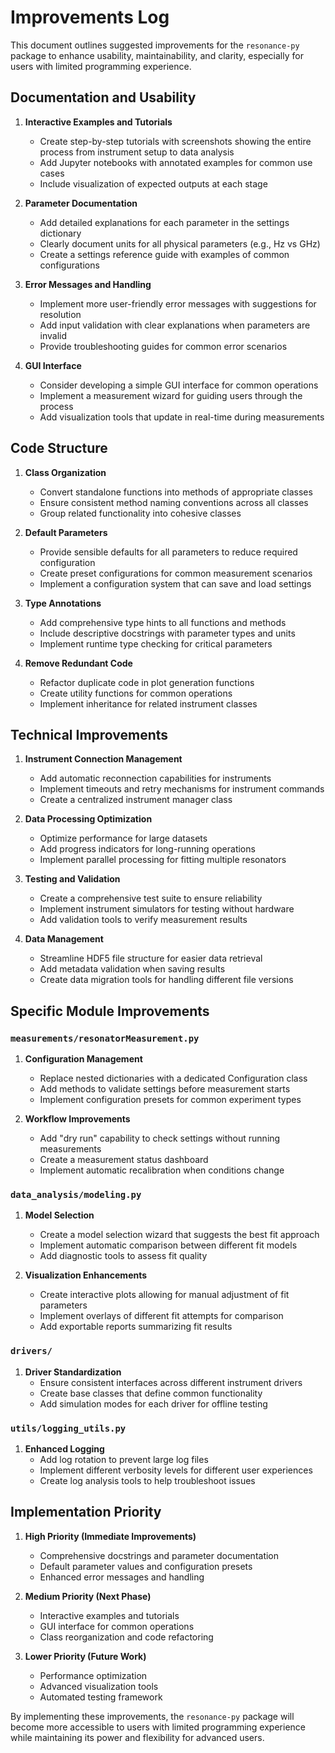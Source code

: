 # Improvements Log

This document outlines suggested improvements for the `resonance-py` package to enhance usability, maintainability, and clarity, especially for users with limited programming experience.

## Documentation and Usability

1. **Interactive Examples and Tutorials**
   - Create step-by-step tutorials with screenshots showing the entire process from instrument setup to data analysis
   - Add Jupyter notebooks with annotated examples for common use cases
   - Include visualization of expected outputs at each stage

2. **Parameter Documentation**
   - Add detailed explanations for each parameter in the settings dictionary
   - Clearly document units for all physical parameters (e.g., Hz vs GHz)
   - Create a settings reference guide with examples of common configurations

3. **Error Messages and Handling**
   - Implement more user-friendly error messages with suggestions for resolution
   - Add input validation with clear explanations when parameters are invalid
   - Provide troubleshooting guides for common error scenarios

4. **GUI Interface**
   - Consider developing a simple GUI interface for common operations
   - Implement a measurement wizard for guiding users through the process
   - Add visualization tools that update in real-time during measurements

## Code Structure

1. **Class Organization**
   - Convert standalone functions into methods of appropriate classes
   - Ensure consistent method naming conventions across all classes
   - Group related functionality into cohesive classes

2. **Default Parameters**
   - Provide sensible defaults for all parameters to reduce required configuration
   - Create preset configurations for common measurement scenarios
   - Implement a configuration system that can save and load settings

3. **Type Annotations**
   - Add comprehensive type hints to all functions and methods
   - Include descriptive docstrings with parameter types and units
   - Implement runtime type checking for critical parameters

4. **Remove Redundant Code**
   - Refactor duplicate code in plot generation functions
   - Create utility functions for common operations
   - Implement inheritance for related instrument classes

## Technical Improvements

1. **Instrument Connection Management**
   - Add automatic reconnection capabilities for instruments
   - Implement timeouts and retry mechanisms for instrument commands
   - Create a centralized instrument manager class

2. **Data Processing Optimization**
   - Optimize performance for large datasets
   - Add progress indicators for long-running operations
   - Implement parallel processing for fitting multiple resonators

3. **Testing and Validation**
   - Create a comprehensive test suite to ensure reliability
   - Implement instrument simulators for testing without hardware
   - Add validation tools to verify measurement results

4. **Data Management**
   - Streamline HDF5 file structure for easier data retrieval
   - Add metadata validation when saving results
   - Create data migration tools for handling different file versions

## Specific Module Improvements

### `measurements/resonatorMeasurement.py`

1. **Configuration Management**
   - Replace nested dictionaries with a dedicated Configuration class
   - Add methods to validate settings before measurement starts
   - Implement configuration presets for common experiment types

2. **Workflow Improvements**
   - Add "dry run" capability to check settings without running measurements
   - Create a measurement status dashboard
   - Implement automatic recalibration when conditions change

### `data_analysis/modeling.py`

1. **Model Selection**
   - Create a model selection wizard that suggests the best fit approach
   - Implement automatic comparison between different fit models
   - Add diagnostic tools to assess fit quality

2. **Visualization Enhancements**
   - Create interactive plots allowing for manual adjustment of fit parameters
   - Implement overlays of different fit attempts for comparison
   - Add exportable reports summarizing fit results

### `drivers/`

1. **Driver Standardization**
   - Ensure consistent interfaces across different instrument drivers
   - Create base classes that define common functionality
   - Add simulation modes for each driver for offline testing

### `utils/logging_utils.py`

1. **Enhanced Logging**
   - Add log rotation to prevent large log files
   - Implement different verbosity levels for different user experiences
   - Create log analysis tools to help troubleshoot issues

## Implementation Priority

1. **High Priority (Immediate Improvements)**
   - Comprehensive docstrings and parameter documentation
   - Default parameter values and configuration presets
   - Enhanced error messages and handling

2. **Medium Priority (Next Phase)**
   - Interactive examples and tutorials
   - GUI interface for common operations
   - Class reorganization and code refactoring

3. **Lower Priority (Future Work)**
   - Performance optimization
   - Advanced visualization tools
   - Automated testing framework

By implementing these improvements, the `resonance-py` package will become more accessible to users with limited programming experience while maintaining its power and flexibility for advanced users.
